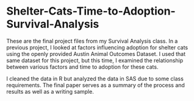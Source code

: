 # Shelter-Cats-Time-to-Adoption-Survival-Analysis

These are the final project files from my Survival Analysis class. In a previous project, I looked at factors influencing adoption for shelter cats using the
openly provided Austin Animal Outcomes Dataset. I used that same dataset for this project, but this time, I examined the relationship between various factors and
time to adoption for these cats. 

I cleaned the data in R but analyzed the data in SAS due to some class requirements. The final paper serves as a summary of the process and results as well as a
writing sample.
